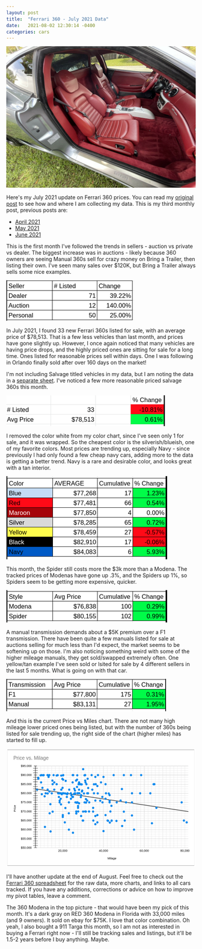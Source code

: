 ```yaml
---
layout: post
title:  "Ferrari 360 - July 2021 Data"
date:   2021-08-02 12:30:14 -0400
categories: cars
---
```


![july 2021](/images/360-july2021/360.jpg)

Here's my July 2021 update on Ferrari 360 prices. You can read my [original post](https://rskelton.com/ferrari-360-april-2021-data/) to see how and where I am collecting my data. This is my third monthly post, previous posts are:
* [April 2021](https://rskelton.com/ferrari-360-april-2021-data/)
* [May 2021](https://rskelton.com/ferrari-360-may-2021-data/)
* [June 2021](https://rskelton.com/ferrari-360-june-2021-data/)

This is the first month I've followed the trends in sellers - auction vs private vs dealer. The biggest increase was in auctions - likely because 360 owners are seeing Manual 360s sell for crazy money on Bring a Trailer, then listing their own. I've seen many sales over $120K, but Bring a Trailer always sells some nice examples. 

![july 2021](/images/360-july2021/seller.png)

In July 2021, I found 33 new Ferrari 360s listed for sale, with an average price of $78,513. That is a few less vehicles than last month, and prices have gone slightly up. However, I once again noticed that many vehicles are having price drops, and the highly priced ones are sitting for sale for a long time. Ones listed for reasonable prices sell within days. One I was following in Orlando finally sold after over 160 days on the market!

I'm not including Salvage titled vehicles in my data, but I am noting the data in a [separate sheet](https://rskelton.com/360). I've noticed a few more reasonable priced salvage 360s this month. 

![july 2021](/images/360-july2021/overall.png)

I removed the color white from my color chart, since I've seen only 1 for sale, and it was wrapped. So the cheapest color is the silverish/blueish, one of my favorite colors. Most prices are trending up, especially Navy - since previously I had only found a few cheap navy cars, adding more to the data is getting a better trend. Navy is a rare and desirable color, and looks great with a tan interior. 

![july 2021](/images/360-july2021/color.png)

This month, the Spider still costs more the $3k more than a Modena. The tracked prices of Modenas have gone up .3%, and the Spiders up 1%, so Spiders seem to be getting more expensive, quicker. 

![july 2021](/images/360-july2021/style.png)

A manual transmission demands about a $5K premium over a F1 transmission. There have been quite a few manuals listed for sale at auctions selling for much less than I'd expect, the market seems to be softening up on those. I'm also noticing something weird with some of the higher mileage manuals, they get sold/swapped extremely often. One yellow/tan example I've seen sold or lsited for sale by 4 different sellers in the last 5 months. What is going on with that car. 

![july 2021](/images/360-july2021/trans.png)

And this is the current Price vs Miles chart. There are not many high mileage lower priced ones being listed, but with the number of 360s being listed for sale trending up, the right side of the chart (higher miles) has started to fill up.

![july 2021](/images/360-july2021/miles.png)

I'll have another update at the end of August. Feel free to check out the [Ferrari 360 spreadsheet](https://rskelton.com/360) for the raw data, more charts, and links to all cars tracked. If you have any additions, corrections or advice on how to improve my pivot tables, leave a comment. 

The 360 Modena in the top picture - that would have been my pick of this month. It's a dark gray on RED 360 Modena in Florida with 33,000 miles (and 9 owners). It sold on ebay for $75K. I love that color combination. Oh yeah, I also bought a 911 Targa this month, so I am not as interested in buying a Ferrari right now - I'll still be tracking sales and listings, but it'll be 1.5-2 years before I buy anything. Maybe. 
